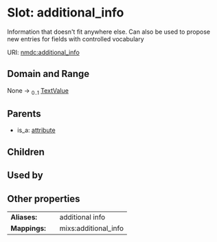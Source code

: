 
# Slot: additional_info


Information that doesn't fit anywhere else. Can also be used to propose new entries for fields with controlled vocabulary

URI: [nmdc:additional_info](https://microbiomedata/meta/additional_info)


## Domain and Range

None &#8594;  <sub>0..1</sub> [TextValue](TextValue.md)

## Parents

 *  is_a: [attribute](attribute.md)

## Children


## Used by


## Other properties

|  |  |  |
| --- | --- | --- |
| **Aliases:** | | additional info |
| **Mappings:** | | mixs:additional_info |


